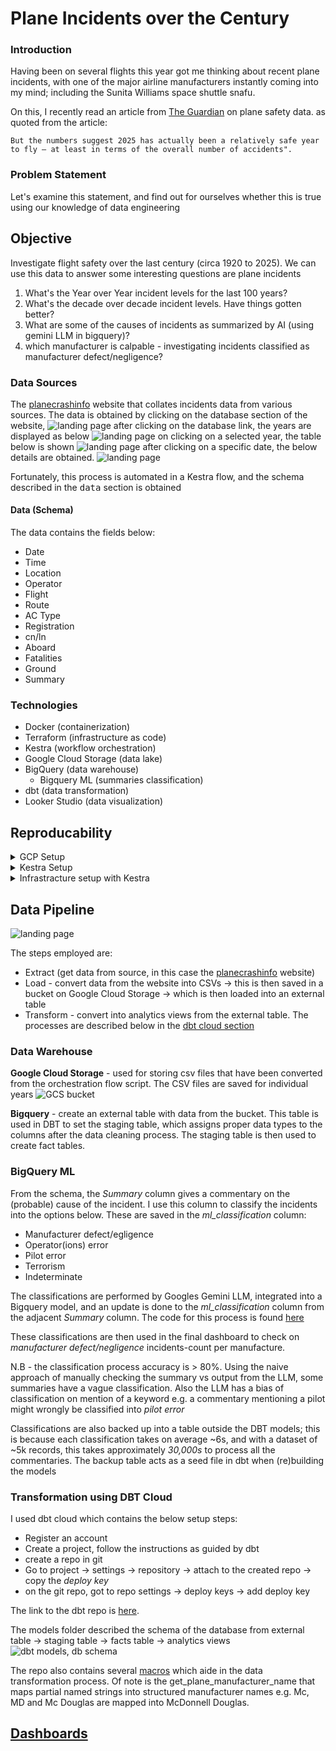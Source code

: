 # Plane Incidents over the Century
### Introduction
Having been on several flights this year got me thinking about recent plane incidents, with one of the major airline manufacturers instantly coming into my mind; including the Sunita Williams space shuttle snafu.

On this, I recently read an article from [The Guardian](https://www.theguardian.com/us-news/2025/mar/01/plane-crash-safety-data) on plane safety data. as quoted from the article:
```
But the numbers suggest 2025 has actually been a relatively safe year to fly – at least in terms of the overall number of accidents". 
```

### Problem Statement
Let's examine this statement, and find out for ourselves whether this is true using our knowledge of data engineering

## Objective
Investigate flight safety over the last century (circa 1920 to 2025). 
We can use this data to answer some interesting questions are plane incidents
1. What's the Year over Year incident levels for the last 100 years?
2. What's the decade over decade incident levels. Have things gotten better?
3. What are some of the causes of incidents as summarized by AI (using gemini LLM in bigquery)?
4. which manufacturer is calpable - investigating incidents classified as manufacturer defect/negligence?
### Data Sources
The [planecrashinfo](https://www.planecrashinfo.com/) website that collates incidents data from various sources.
The data is obtained by clicking on the database section of the website, 
![landing page](public/pc0.png)
after clicking on the database link, the years are displayed as below
![landing page](public/pc1.png)
on clicking on a selected year, the table below is shown
![landing page](public/pc2.png)
after clicking on a specific date, the below details are obtained. 
![landing page](public/pc3.png)

Fortunately, this process is automated in a Kestra flow, and the schema described in the <kbd>data</kbd> section is obtained


#### Data (Schema)
The data contains the fields below: 
- Date
- Time
- Location
- Operator
- Flight
- Route
- AC Type
- Registration
- cn/ln
- Aboard
- Fatalities
- Ground
- Summary

### Technologies
- Docker (containerization)
- Terraform (infrastructure as code)
- Kestra (workflow orchestration)
- Google Cloud Storage (data lake)
- BigQuery (data warehouse)
  - Bigquery ML (summaries classification)
- dbt (data transformation)
- Looker Studio (data visualization)

## Reproducability
<details>
<summary>GCP Setup</summary>

- Follow the GCP instructions in setting up a project

- We set up a service account to aide Kestra/Terraform/Other infrastructure tool in accessing the GCP platform. 
  
- Configure the GCP service account by accessing I&M and Admin -> service accounts -> create service account. Add the required roles (Bigquery Admin, Compute Admin and Storage Admin)

- To get the service account key, click on the dropdown -> manage keys -> create key (choose JSON). This downloads the key to be used in Kestra to setup Bigquery db and Bucket in this instance

</details>

<details>
<summary>Kestra Setup</summary>
Ensure to docker is setup and installed as per your operating system (ensure docker engine is installed). Follow the instructions [here](https://docs.docker.com/engine/install/). 

Go the [kestra website](https://kestra.io/docs/getting-started/quickstart#start-kestra) -> get Started -> goto the commands code. 

```
docker run --pull=always --rm -it -p 8080:8080 --user=root -v /var/run/docker.sock:/var/run/docker.sock -v /tmp:/tmp kestra/kestra:latest server local
```

Ensure to run the hello-world command to ensure docker is properly running

```
 sudo docker run hello-world
```

</details>

<details>
<summary>Infrastracture setup with Kestra</summary>

> Instead of using Terraform for this assignment, I preferred using a singular tool for the Infrastracture setup

</details>

## Data Pipeline
![landing page](public/IaC.png)

The steps employed are:
  - Extract (get data from source, in this case the [planecrashinfo](https://www.planecrashinfo.com/) website)
  - Load - convert data from the website into CSVs -> this is then saved in a bucket on Google Cloud Storage -> which is then loaded into an external table
  - Transform - convert into analytics views from the external table. The processes are described below in the [dbt cloud section](#transformation-using-dbt-cloud)



### Data Warehouse
**Google Cloud Storage** - used for storing csv files that have been converted from the orchestration flow script. The CSV files are saved for individual years
![GCS bucket](public/bucket.png)


**Bigquery** - create an external table with data from the bucket. This table is used in DBT to set the staging table, which assigns proper data types to the columns after the data cleaning process. The staging table is then used to create fact tables.

### BigQuery ML
From the schema, the *Summary* column gives a commentary on the (probable) cause of the incident. I use this column to classify the incidents into the options below. These are saved in the *ml_classification* column:
- Manufacturer defect/egligence 
- Operator(ions) error
- Pilot error
- Terrorism
- Indeterminate

The classifications are performed by Googles Gemini LLM, integrated into a Bigquery model, and an update is done to the *ml_classification* column from the adjacent *Summary* column. The code for this process is found [here](Dev_Readme.md)

These classifications are then used in the final dashboard to check on *manufacturer defect/negligence* incidents-count per manufacture.

N.B - the classification process accuracy is > 80%. Using the naive approach of manually checking the summary vs output from the LLM, some summaries have a vague classification. Also the LLM has a bias of classification on mention of a keyword e.g. a commentary mentioning a pilot might wrongly be classified into *pilot error*

Classifications are also backed up into a table outside the DBT models; this is because each classification takes on average ~6s, and with a dataset of ~5k records, this takes approximately *30,000s* to process all the commentaries. The backup table acts as a seed file in dbt when (re)building the models


### Transformation using DBT Cloud
I used dbt cloud which contains the below setup steps:

- Register an account
- Create a project, follow the instructions as guided by dbt
- create a repo in git
- Go to project -> settings -> repository -> attach to the created repo -> copy the _deploy key_
- on the git repo, got to repo settings -> deploy keys -> add deploy key

The link to the dbt repo is [here](https://github.com/dakn2005/dbt_capstone_repo).

The models folder described the schema of the database from external table -> staging table -> facts table -> analytics views ![dbt models, db schema](public/dbt_schema.png)

The repo also contains several [macros](github.com/dakn2005/dbt_capstone_repo/tree/main/macros) which aide in the data transformation process. Of note is the get_plane_manufacturer_name that maps partial named strings into structured manufacturer names e.g. Mc, MD and Mc Douglas are mapped into McDonnell Douglas.



## [Dashboards](https://lookerstudio.google.com/s/h85L32U2D1E)
